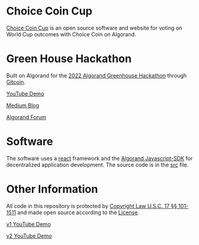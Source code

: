 # Choice Coin Cup
[Choice Coin Cup](https://www.choiceinferno.com/) is an open source software and website for voting on World Cup outcomes with Choice Coin on Algorand. 

# Green House Hackathon
Built on Algorand for the [2022 Algorand Greenhouse Hackathon](https://github.com/algorandfoundation/grow-algorand/issues/191) through [Gitcoin](https://gitcoin.co/issue/29368).

[YouTube Demo](https://www.youtube.com/watch?v=Q30YDB-ot6Y)

[Medium Blog](https://medium.com/@ChoiceCoin/choice-coin-cup-bdb9ea415bb)

[Algorand Forum](https://forum.algorand.org/t/choice-coin-cup/8077)

# Software

The software uses a [react](https://reactjs.org/) framework and the [Algorand Javascript-SDK](https://github.com/algorand/js-algorand-sdk) for decentralized application development. The source code is in the [src](https://github.com/Bhaney44/Choice-Coin-Cup/tree/main/src) file.

# Other Information

All code in this repository is protected by [Copyright Law U.S.C. 17 §§ 101-1511](https://www.law.cornell.edu/uscode/text/17) and made open source according to the [License](https://github.com/Bhaney44/Choice-Coin-Cup/blob/main/LICENSE).

[v1 YouTube Demo](https://www.youtube.com/watch?v=3kMrobt61mM)

[v2 YouTube Demo](https://www.youtube.com/watch?v=mhdyFMJ4-JM)
